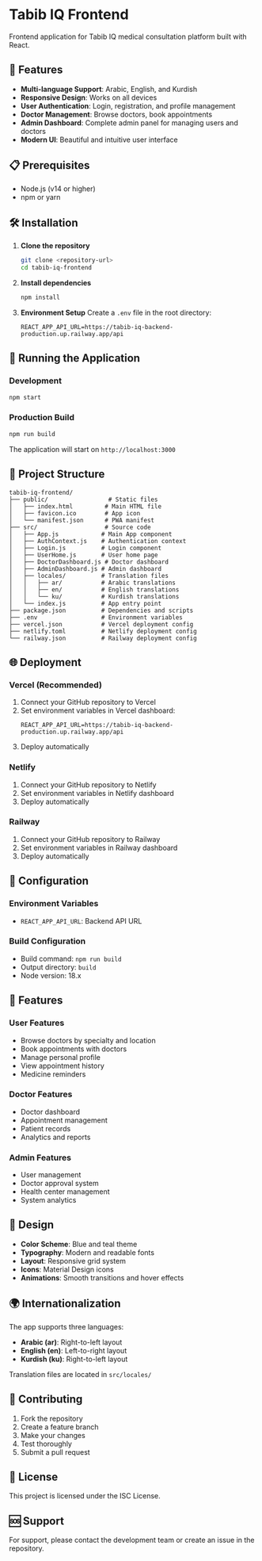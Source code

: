 # Tabib IQ Frontend

Frontend application for Tabib IQ medical consultation platform built with React.

## 🚀 Features

- **Multi-language Support**: Arabic, English, and Kurdish
- **Responsive Design**: Works on all devices
- **User Authentication**: Login, registration, and profile management
- **Doctor Management**: Browse doctors, book appointments
- **Admin Dashboard**: Complete admin panel for managing users and doctors
- **Modern UI**: Beautiful and intuitive user interface

## 📋 Prerequisites

- Node.js (v14 or higher)
- npm or yarn

## 🛠️ Installation

1. **Clone the repository**
   ```bash
   git clone <repository-url>
   cd tabib-iq-frontend
   ```

2. **Install dependencies**
   ```bash
   npm install
   ```

3. **Environment Setup**
   Create a `.env` file in the root directory:
   ```env
   REACT_APP_API_URL=https://tabib-iq-backend-production.up.railway.app/api
   ```

## 🚀 Running the Application

### Development
```bash
npm start
```

### Production Build
```bash
npm run build
```

The application will start on `http://localhost:3000`

## 📁 Project Structure

```
tabib-iq-frontend/
├── public/                 # Static files
│   ├── index.html         # Main HTML file
│   ├── favicon.ico        # App icon
│   └── manifest.json      # PWA manifest
├── src/                   # Source code
│   ├── App.js            # Main App component
│   ├── AuthContext.js    # Authentication context
│   ├── Login.js          # Login component
│   ├── UserHome.js       # User home page
│   ├── DoctorDashboard.js # Doctor dashboard
│   ├── AdminDashboard.js # Admin dashboard
│   ├── locales/          # Translation files
│   │   ├── ar/           # Arabic translations
│   │   ├── en/           # English translations
│   │   └── ku/           # Kurdish translations
│   └── index.js          # App entry point
├── package.json          # Dependencies and scripts
├── .env                  # Environment variables
├── vercel.json           # Vercel deployment config
├── netlify.toml          # Netlify deployment config
└── railway.json          # Railway deployment config
```

## 🌐 Deployment

### Vercel (Recommended)
1. Connect your GitHub repository to Vercel
2. Set environment variables in Vercel dashboard:
   ```env
   REACT_APP_API_URL=https://tabib-iq-backend-production.up.railway.app/api
   ```
3. Deploy automatically

### Netlify
1. Connect your GitHub repository to Netlify
2. Set environment variables in Netlify dashboard
3. Deploy automatically

### Railway
1. Connect your GitHub repository to Railway
2. Set environment variables in Railway dashboard
3. Deploy automatically

## 🔧 Configuration

### Environment Variables
- `REACT_APP_API_URL`: Backend API URL

### Build Configuration
- Build command: `npm run build`
- Output directory: `build`
- Node version: 18.x

## 📱 Features

### User Features
- Browse doctors by specialty and location
- Book appointments with doctors
- Manage personal profile
- View appointment history
- Medicine reminders

### Doctor Features
- Doctor dashboard
- Appointment management
- Patient records
- Analytics and reports

### Admin Features
- User management
- Doctor approval system
- Health center management
- System analytics

## 🎨 Design

- **Color Scheme**: Blue and teal theme
- **Typography**: Modern and readable fonts
- **Layout**: Responsive grid system
- **Icons**: Material Design icons
- **Animations**: Smooth transitions and hover effects

## 🌍 Internationalization

The app supports three languages:
- **Arabic (ar)**: Right-to-left layout
- **English (en)**: Left-to-right layout  
- **Kurdish (ku)**: Right-to-left layout

Translation files are located in `src/locales/`

## 🤝 Contributing

1. Fork the repository
2. Create a feature branch
3. Make your changes
4. Test thoroughly
5. Submit a pull request

## 📄 License

This project is licensed under the ISC License.

## 🆘 Support

For support, please contact the development team or create an issue in the repository. 